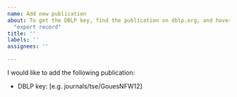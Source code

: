 ```yaml
---
name: Add new publication
about: To get the DBLP key, find the publication on dblp.org, and hover mouse over
  "export record"
title: ''
labels: ''
assignees: ''

---
```


I would like to add the following publication:

- DBLP key: [e.g. journals/tse/GouesNFW12]
